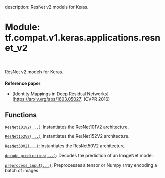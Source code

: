description: ResNet v2 models for Keras.

<div itemscope itemtype="http://developers.google.com/ReferenceObject">
<meta itemprop="name" content="tf.compat.v1.keras.applications.resnet_v2" />
<meta itemprop="path" content="Stable" />
</div>

# Module: tf.compat.v1.keras.applications.resnet_v2

<!-- Insert buttons and diff -->

<table class="tfo-notebook-buttons tfo-api nocontent" align="left">

</table>



ResNet v2 models for Keras.



#### Reference paper:

- [Identity Mappings in Deep Residual Networks]
  (https://arxiv.org/abs/1603.05027) (CVPR 2016)


## Functions

[`ResNet101V2(...)`](../../../../../tf/keras/applications/ResNet101V2.md): Instantiates the ResNet101V2 architecture.

[`ResNet152V2(...)`](../../../../../tf/keras/applications/ResNet152V2.md): Instantiates the ResNet152V2 architecture.

[`ResNet50V2(...)`](../../../../../tf/keras/applications/ResNet50V2.md): Instantiates the ResNet50V2 architecture.

[`decode_predictions(...)`](../../../../../tf/keras/applications/resnet_v2/decode_predictions.md): Decodes the prediction of an ImageNet model.

[`preprocess_input(...)`](../../../../../tf/keras/applications/resnet_v2/preprocess_input.md): Preprocesses a tensor or Numpy array encoding a batch of images.

